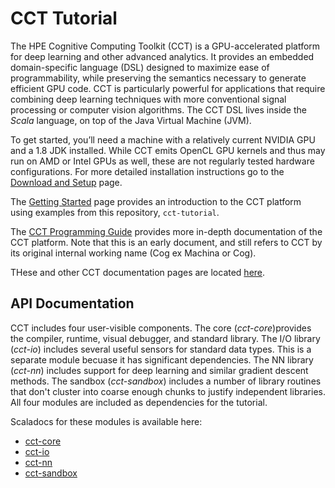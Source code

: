 # CCT Tutorial

The HPE Cognitive Computing Toolkit (CCT) is a GPU-accelerated platform for deep
learning and other advanced analytics. It provides an embedded domain-specific
language (DSL) designed to maximize ease of programmability, while preserving
the semantics necessary to generate efficient GPU code. CCT is particularly
powerful for applications that require combining deep learning techniques with
more conventional signal processing or computer vision algorithms. The CCT DSL
lives inside the *Scala* language, on top of the Java Virtual Machine (JVM).

To get started, you’ll need a machine with a relatively current NVIDIA GPU and a
1.8 JDK installed. While CCT emits OpenCL GPU kernels and thus may run on AMD or
Intel GPUs as well, these are not regularly tested hardware configurations. For more detailed
installation instructions go to the [Download and Setup](https://hpe-cct.github.io/downloadAndSetup) page.

The [Getting Started](https://hpe-cct.github.io/gettingStarted) page provides an introduction to the CCT platform using examples from this repository, `cct-tutorial`.

The [CCT Programming Guide](https://hpe-cct.github.io/programmingGuide) provides more in-depth documentation of the CCT platform. Note that this is an early document, and still refers to CCT by its original internal working name (Cog ex Machina or Cog).

THese and other CCT documentation pages are located [here](https://hpe-cct.github.io). 



## API Documentation

CCT includes four user-visible components. The core (*cct-core*)provides the compiler, runtime, visual debugger, and standard library. 
The I/O library (*cct-io*) includes several useful sensors for standard data types. This is a separate module becuase it has significant
dependencies. The NN library (*cct-nn*) includes support for deep learning and similar gradient descent methods. The sandbox (*cct-sandbox*) includes a 
number of library routines that don't cluster into coarse enough chunks to justify independent libraries. All four modules 
are included as dependencies for the tutorial.

Scaladocs for these modules is available here:

  * [cct-core](https://hpe-cct.github.io/scaladoc/cct-core_2.11-5.0.0-alpha.3/#package)
  * [cct-io](https://hpe-cct.github.io/scaladoc/cct-io_2.11-0.8.7/#cogio.package)
  * [cct-nn](https://hpe-cct.github.io/scaladoc/cct-nn_2.11-2.0.0-alpha.2/#toolkit.neuralnetwork.package)
  * [cct-sandbox](https://hpe-cct.github.io/scaladoc/cct-sandbox_2.11-1.2.9/#toolkit.package)
